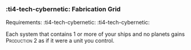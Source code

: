### :ti4-tech-cybernetic: **Fabrication Grid**

Requirements: :ti4-tech-cybernetic: :ti4-tech-cybernetic:

Each system that contains 1 or more of your ships and no planets gains <span style="font-variant:small-caps;">Production</span> 2 as if it were a unit you control.
